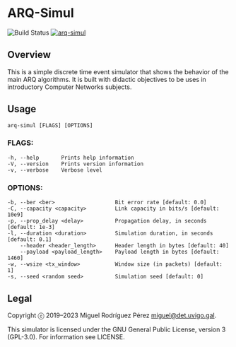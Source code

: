 ARQ-Simul
=====

![Build Status](https://github.com/RedesdeOrdenadores/arq-simul/actions/workflows/rust.yml/badge.svg)
[![arq-simul](https://snapcraft.io/arq-simul/badge.svg)](https://snapcraft.io/arq-simul)

## Overview

This is a simple discrete time event simulator that shows the behavior of the
main ARQ algorithms. It is built with didactic objectives to be uses in
introductory Computer Networks subjects.

## Usage
    arq-simul [FLAGS] [OPTIONS]

### FLAGS:
    -h, --help       Prints help information
    -V, --version    Prints version information
    -v, --verbose    Verbose level

### OPTIONS:
    -b, --ber <ber>                   Bit error rate [default: 0.0]
    -C, --capacity <capacity>         Link capacity in bits/s [default: 10e9]
    -p, --prop_delay <delay>          Propagation delay, in seconds [default: 1e-3]
    -l, --duration <duration>         Simulation duration, in seconds [default: 0.1]
        --header <header_length>      Header length in bytes [default: 40]
        --payload <payload_length>    Payload length in bytes [default: 1460]
    -w, --wsize <tx_window>           Window size (in packets) [default: 1]
	-s, --seed <random seed>          Simulation seed [default: 0]

## Legal

Copyright ⓒ 2019–2023 Miguel Rodríguez Pérez <miguel@det.uvigo.gal>.

This simulator is licensed under the GNU General Public License, version 3
(GPL-3.0). For information see LICENSE.

